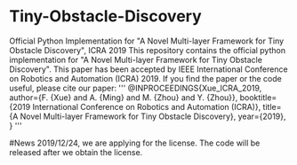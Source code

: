 # Tiny-Obstacle-Discovery
Official Python Implementation for "A Novel Multi-layer Framework for Tiny Obstacle Discovery", ICRA 2019
This repository contains the official python implementation for "A Novel Multi-layer Framework for Tiny Obstacle Discovery". This paper has been accepted by IEEE International Conference on Robotics and Automation (ICRA) 2019. If you find the paper or the code useful, please cite our paper:
'''
@INPROCEEDINGS{Xue_ICRA_2019,
author={F. {Xue} and A. {Ming} and M. {Zhou} and Y. {Zhou}},
booktitle={2019 International Conference on Robotics and Automation (ICRA)},
title={A Novel Multi-layer Framework for Tiny Obstacle Discovery},
year={2019},
}
'''

#News
2019/12/24, we are applying for the license.
The code will be released after we obtain the license.
